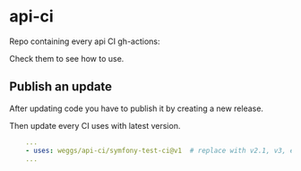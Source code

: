 # api-ci

Repo containing every api CI gh-actions:

Check them to see how to use.

## Publish an update

After updating code you have to publish it by creating a new release.

Then update every CI uses with latest version.

```yaml
    ...
    - uses: weggs/api-ci/symfony-test-ci@v1  # replace with v2.1, v3, etc...
    ...

```
